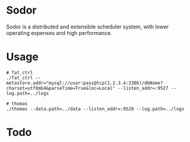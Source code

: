 # Sodor
Sodor is a distributed and extensible scheduler system, with lower operating expenses and high performance.

# Usage
```shell
# fat_ctrl
./fat_ctrl --metastore.addr="mysql://user:pass@tcp(1.2.3.4:3306)/dbName?charset=utf8mb4&parseTime=True&loc=Local" --listen_addr=:9527 --log.path=../logs

# thomas
./thomas --data.path=../data --listen_addr=:9528 --log.path=../logs
```

# Todo
 